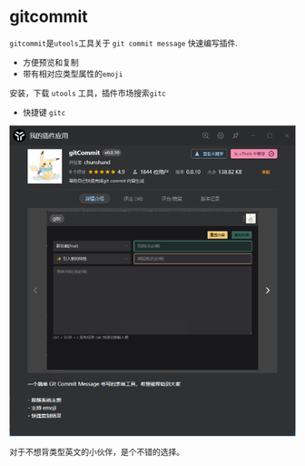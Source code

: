 # gitcommit

`gitcommit`是`utools`工具关于 `git commit message` 快速编写插件.

- 方便预览和复制
- 带有相对应类型属性的`emoji`

安装，下载 `utools` 工具，插件市场搜索`gitc`

- 快捷键 `gitc`

![./preview.png](./preview.png)

对于不想背类型英文的小伙伴，是个不错的选择。
